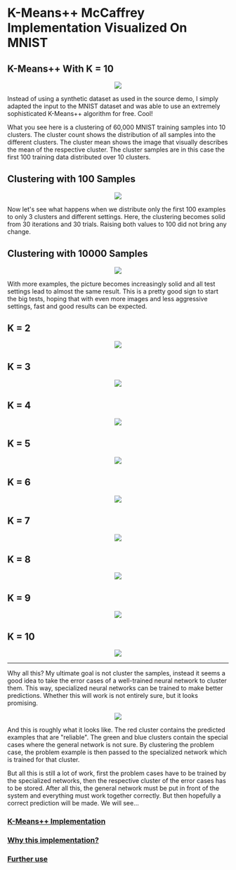 # K-Means++ McCaffrey Implementation Visualized On MNIST

## K-Means++ With K = 10

<p align="center">
  <img src="https://github.com/grensen/k-means/blob/main/figures/main_kmeans.png?raw=true">
</p>

Instead of using a synthetic dataset as used in the source demo, I simply adapted the input to the MNIST dataset and was able to use an extremely sophisticated K-Means++ algorithm for free. Cool!

What you see here is a clustering of 60,000 MNIST training samples into 10 clusters. The cluster count shows the distribution of all samples into the different clusters. The cluster mean shows the image that visually describes the mean of the respective cluster. The cluster samples are in this case the first 100 training data distributed over 10 clusters. 

## Clustering with 100 Samples

<p align="center">
  <img src="https://github.com/grensen/k-means/blob/main/figures/k-means_demo_01.png?raw=true">
</p>

Now let's see what happens when we distribute only the first 100 examples to only 3 clusters and different settings. Here, the clustering becomes solid from 30 iterations and 30 trials. Raising both values to 100 did not bring any change.

## Clustering with 10000 Samples

<p align="center">
  <img src="https://github.com/grensen/k-means/blob/main/figures/k-means_demo_02.png?raw=true">
</p>

With more examples, the picture becomes increasingly solid and all test settings lead to almost the same result. This is a pretty good sign to start the big tests, hoping that with even more images and less aggressive settings, fast and good results can be expected.

## K = 2

<p align="center">
  <img src="https://github.com/grensen/k-means/blob/main/figures/k-means_mnist_K2.png?raw=true">
</p>

## K = 3

<p align="center">
  <img src="https://github.com/grensen/k-means/blob/main/figures/k-means_mnist_K3.png?raw=true">
</p>

## K = 4

<p align="center">
  <img src="https://github.com/grensen/k-means/blob/main/figures/k-means_mnist_K4.png?raw=true">
</p>

## K = 5

<p align="center">
  <img src="https://github.com/grensen/k-means/blob/main/figures/k-means_mnist_K5.png?raw=true">
</p>

## K = 6

<p align="center">
  <img src="https://github.com/grensen/k-means/blob/main/figures/k-means_mnist_K6.png?raw=true">
</p>

## K = 7

<p align="center">
  <img src="https://github.com/grensen/k-means/blob/main/figures/k-means_mnist_K7.png?raw=true">
</p>

## K = 8

<p align="center">
  <img src="https://github.com/grensen/k-means/blob/main/figures/k-means_mnist_K8.png?raw=true">
</p>

## K = 9

<p align="center">
  <img src="https://github.com/grensen/k-means/blob/main/figures/k-means_mnist_K9.png?raw=true">
</p>

## K = 10

<p align="center">
  <img src="https://github.com/grensen/k-means/blob/main/figures/k-means_mnist_K10.png?raw=true">
</p>

---

Why all this? My ultimate goal is not cluster the samples, instead it seems a good idea to take the error cases of a well-trained neural network to cluster them. This way, specialized neural networks can be trained to make better predictions. Whether this will work is not entirely sure, but it looks promising.


<p align="center">
  <img src="https://github.com/grensen/k-means/blob/main/figures/error_cases_example.png?raw=true">
</p>

And this is roughly what it looks like. The red cluster contains the predicted examples that are "reliable". The green and blue clusters contain the special cases where the general network is not sure. By clustering the problem case, the problem example is then passed to the specialized network which is trained for that cluster. 

But all this is still a lot of work, first the problem cases have to be trained by the specialized networks, then the respective cluster of the error cases has to be stored. After all this, the general network must be put in front of the system and everything must work together correctly. But then hopefully a correct prediction will be made. We will see...

### [K-Means++ Implementation](https://visualstudiomagazine.com/Articles/2020/05/06/data-clustering-k-means.aspx?Page=1)

### [Why this implementation?](https://www.youtube.com/watch?v=6oUW9IYbhEc)

### [Further use](https://www.youtube.com/watch?v=yR7k19YBqiw)





